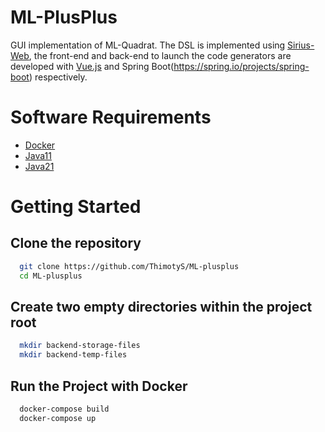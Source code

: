 # ML-PlusPlus
GUI implementation of ML-Quadrat. The DSL is implemented using [Sirius-Web](https://eclipse.dev/sirius/sirius-web.html), the front-end and back-end to launch the code generators are developed with [Vue.js](https://vuejs.org/) and Spring Boot(https://spring.io/projects/spring-boot) respectively.

# Software Requirements
- [Docker](https://www.docker.com/)
- [Java11](https://www.java.com/nl/)
- [Java21](https://www.java.com/nl/)


# Getting Started
## Clone the repository
```bash
  git clone https://github.com/ThimotyS/ML-plusplus
  cd ML-plusplus
```
## Create two empty directories within the project root
```bash
  mkdir backend-storage-files
  mkdir backend-temp-files
```
## Run the Project with Docker
```bash
  docker-compose build
  docker-compose up
```
